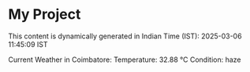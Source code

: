 # My Project

This content is dynamically generated in Indian Time (IST): 2025-03-06 11:45:09 IST


Current Weather in Coimbatore:
Temperature: 32.88 °C
Condition: haze

